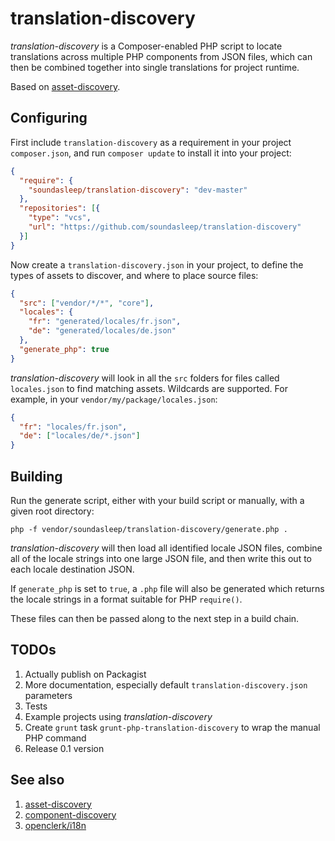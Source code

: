 translation-discovery
=====================

_translation-discovery_ is a Composer-enabled PHP script to locate
translations across multiple PHP components from JSON files, which can then
be combined together into single translations for project runtime.

Based on [asset-discovery](https://github.com/soundasleep/asset-discovery).

## Configuring

First include `translation-discovery` as a requirement in your project `composer.json`,
and run `composer update` to install it into your project:

```json
{
  "require": {
    "soundasleep/translation-discovery": "dev-master"
  },
  "repositories": [{
    "type": "vcs",
    "url": "https://github.com/soundasleep/translation-discovery"
  }]
}
```

Now create a `translation-discovery.json` in your project, to define the types of assets to discover,
and where to place source files:

```json
{
  "src": ["vendor/*/*", "core"],
  "locales": {
    "fr": "generated/locales/fr.json",
    "de": "generated/locales/de.json"
  },
  "generate_php": true
}
```

_translation-discovery_ will look in all the `src` folders for files called `locales.json`
to find matching assets. Wildcards are supported. For example, in your
`vendor/my/package/locales.json`:

```json
{
  "fr": "locales/fr.json",
  "de": ["locales/de/*.json"]
}
```

## Building

Run the generate script, either with your build script or manually, with
a given root directory:

```
php -f vendor/soundasleep/translation-discovery/generate.php .
```

_translation-discovery_ will then load all identified locale JSON files, combine all of the
locale strings into one large JSON file, and then write this out to each locale destination JSON.

If `generate_php` is set to `true`, a `.php` file will also be generated which returns
the locale strings in a format suitable for PHP `require()`.

These files can then be passed along to the next step in a build chain.

## TODOs

1. Actually publish on Packagist
2. More documentation, especially default `translation-discovery.json` parameters
3. Tests
4. Example projects using _translation-discovery_
5. Create `grunt` task `grunt-php-translation-discovery` to wrap the manual PHP command
6. Release 0.1 version

## See also

1. [asset-discovery](https://github.com/soundasleep/asset-discovery)
1. [component-discovery](https://github.com/soundasleep/component-discovery)
1. [openclerk/i18n](https://github.com/openclerk/i18n)
